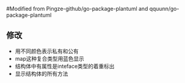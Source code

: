 #Modified from Pingze-github/go-package-plantuml and qquunn/go-package-plantuml

## 修改
+ 用不同颜色表示私有和公有
+ map这种复合类型用蓝色显示
+ 结构体中有属性是inteface类型的着重标出
+ 显示结构体的所有方法